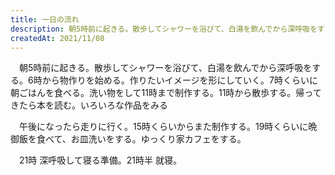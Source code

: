 ```yaml
---
title: 一日の流れ
description: 朝5時前に起きる。散歩してシャワーを浴びて、白湯を飲んでから深呼吸をする。
createdAt: 2021/11/08
---
```


　朝5時前に起きる。散歩してシャワーを浴びて、白湯を飲んでから深呼吸をする。6時から物作りを始める。作りたいイメージを形にしていく。7時くらいに朝ごはんを食べる。洗い物をして11時まで制作する。11時から散歩する。帰ってきたら本を読む。いろいろな作品をみる

　午後になったら走りに行く。15時くらいからまた制作する。19時くらいに晩御飯を食べて、お皿洗いをする。ゆっくり家カフェをする。

　21時 深呼吸して寝る準備。21時半 就寝。